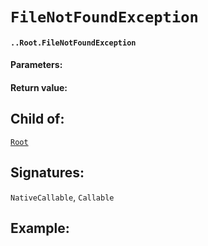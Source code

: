 # `FileNotFoundException`

#### `..Root.FileNotFoundException`

#### Parameters:

#### Return value:

## Child of:

[`Root`](docs..Root.md)

## Signatures:

`NativeCallable`, `Callable`



## Example:

